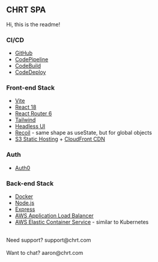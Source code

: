 ## CHRT SPA

Hi, this is the readme!

### CI/CD

- [GitHub](https://github.com)
- [CodePipeline](https://docs.aws.amazon.com/codepipeline/latest/userguide/welcome.html)
- [CodeBuild](https://docs.aws.amazon.com/codebuild/latest/userguide/welcome.html)
- [CodeDeploy](https://docs.aws.amazon.com/codedeploy/latest/userguide/welcome.html)

### Front-end Stack

- [Vite](https://vitejs.dev/)
- [React 18](https://reactjs.org/)
- [React Router 6](https://reactrouter.com/en/main)
- [Tailwind](https://tailwindcss.com/)
- [Headless UI](https://headlessui.com/)
- [Recoil](https://recoiljs.org/) - same shape as useState, but for global objects
- [S3 Static Hosting](https://docs.aws.amazon.com/AmazonS3/latest/userguide/Welcome.html) + [CloudFront CDN](https://docs.aws.amazon.com/AmazonCloudFront/latest/DeveloperGuide/Introduction.html)

### Auth

- [Auth0](https://auth0.com/)

### Back-end Stack

- [Docker](https://www.docker.com/)
- [Node.js](https://nodejs.org/en/)
- [Express](https://expressjs.com/)
- [AWS Application Load Balancer](https://docs.aws.amazon.com/elasticloadbalancing/latest/application/introduction.html)
- [AWS Elastic Container Service](https://docs.aws.amazon.com/AmazonECS/latest/developerguide/Welcome.html) - similar to Kubernetes

<br />
Need support? support@chrt.com<br />
<br />
Want to chat? aaron@chrt.com
